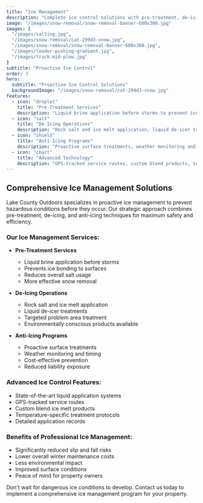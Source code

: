```yaml
---
title: "Ice Management"
description: "Complete ice control solutions with pre-treatment, de-icing, and anti-icing services."
image: "/images/snow-removal/snow-removal-banner-600x300.jpg"
images: [
  "/images/salting.jpg",
  "/images/snow-removal/cat-299d3-snow.jpg",
  "/images/snow-removal/snow-removal-banner-600x300.jpg",
  "/images/loader-pushing-gradient.jpg",
  "/images/truck-mid-plow.jpg"
]
subtitle: "Proactive Ice Control"
order: 3
hero:
  subtitle: "Proactive Ice Control Solutions"
  backgroundImage: "/images/snow-removal/cat-299d3-snow.jpg"
features:
  - icon: "droplet"
    title: "Pre-Treatment Services"
    description: "Liquid brine application before storms to prevent ice bonding and reduce salt usage."
  - icon: "salt"
    title: "De-Icing Operations"
    description: "Rock salt and ice melt application, liquid de-icer treatments, targeted problem area treatment."
  - icon: "shield"
    title: "Anti-Icing Programs"
    description: "Proactive surface treatments, weather monitoring and timing, cost-effective prevention."
  - icon: "chart"
    title: "Advanced Technology"
    description: "GPS-tracked service routes, custom blend products, temperature-specific protocols."
---
```


## Comprehensive Ice Management Solutions

Lake County Outdoors specializes in proactive ice management to prevent hazardous conditions before they occur. Our strategic approach combines pre-treatment, de-icing, and anti-icing techniques for maximum safety and efficiency.

### Our Ice Management Services:

- **Pre-Treatment Services**
  - Liquid brine application before storms
  - Prevents ice bonding to surfaces
  - Reduces overall salt usage
  - More effective snow removal

- **De-Icing Operations**
  - Rock salt and ice melt application
  - Liquid de-icer treatments
  - Targeted problem area treatment
  - Environmentally conscious products available

- **Anti-Icing Programs**
  - Proactive surface treatments
  - Weather monitoring and timing
  - Cost-effective prevention
  - Reduced liability exposure

### Advanced Ice Control Features:

- State-of-the-art liquid application systems
- GPS-tracked service routes
- Custom blend ice melt products
- Temperature-specific treatment protocols
- Detailed application records

### Benefits of Professional Ice Management:

- Significantly reduced slip and fall risks
- Lower overall winter maintenance costs
- Less environmental impact
- Improved surface conditions
- Peace of mind for property owners

Don't wait for dangerous ice conditions to develop. Contact us today to implement a comprehensive ice management program for your property.